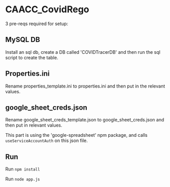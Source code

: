 # CAACC_CovidRego

3 pre-reqs required for setup:

## MySQL DB

Install an sql db, create a DB called 'COVIDTracerDB' and then run the sql script to create the table. 

## Properties.ini

Rename properties_template.ini to properties.ini and then put in the relevant values.

## google_sheet_creds.json

Rename google_sheet_creds_template.json to google_sheet_creds.json and then put in relevant values.

This part is using the 'google-spreadsheet' npm package, and calls `useServiceAccountAuth` on this json file. 

## Run

Run `npm install`

Run `node app.js`
